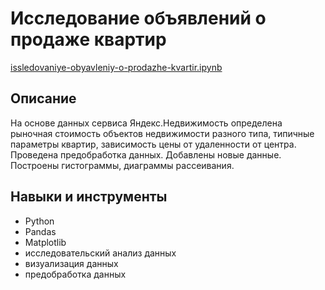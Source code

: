 # Исследование объявлений о продаже квартир

[issledovaniye-obyavleniy-o-prodazhe-kvartir.ipynb](issledovaniye-obyavleniy-o-prodazhe-kvartir.ipynb)
## Описание
На основе данных сервиса Яндекс.Недвижимость определена рыночная стоимость объектов недвижимости разного типа, типичные параметры квартир, зависимость цены от удаленности от центра. Проведена предобработка данных. Добавлены новые данные. Построены гистограммы, диаграммы рассеивания.

## Навыки и инструменты
- Python
- Pandas
- Matplotlib
- исследовательский анализ данных
- визуализация данных
- предобработка данных
